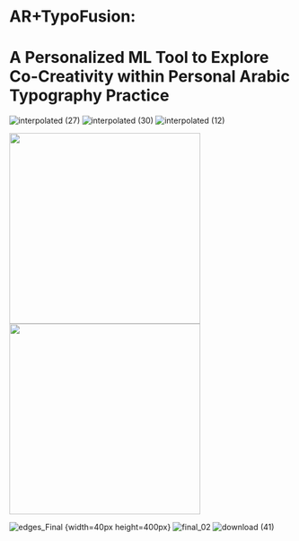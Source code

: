 # AR+TypoFusion: <br> 
# A Personalized ML Tool to Explore Co-Creativity within Personal Arabic Typography Practice


![interpolated (27)](https://user-images.githubusercontent.com/92052904/202871983-25fea1ff-d687-4521-a0bd-ad8858daeedd.gif)
![interpolated (30)](https://user-images.githubusercontent.com/92052904/203102467-b9daa366-833c-49f0-aa71-c1ad402a8ac9.gif)
![interpolated (12)](https://user-images.githubusercontent.com/92052904/203103168-4d79e6f2-0b39-4f0f-9f87-70be593182ca.gif)

<img src="https://user-images.githubusercontent.com/92052904/203103485-f1304d89-df0e-44b6-908b-e82fa5a3e465.jpg"  width="340" height="340">
<img src="https://user-images.githubusercontent.com/92052904/203103655-93c3345e-d4ce-47dc-8761-85275b45c25d.jpg"  width="340" height="340">

![edges_Final {width=40px height=400px}](https://user-images.githubusercontent.com/92052904/203103485-f1304d89-df0e-44b6-908b-e82fa5a3e465.jpg)
![final_02](https://user-images.githubusercontent.com/92052904/203103655-93c3345e-d4ce-47dc-8761-85275b45c25d.jpg)
![download (41)](https://user-images.githubusercontent.com/92052904/203103695-db08b9eb-3b67-459b-860e-2ec0b191154c.png)
